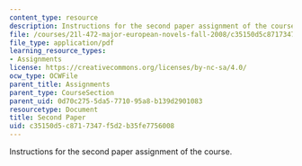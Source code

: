 ```yaml
---
content_type: resource
description: Instructions for the second paper assignment of the course.
file: /courses/21l-472-major-european-novels-fall-2008/c35150d5c8717347f5d2b35fe7756008_paper2.pdf
file_type: application/pdf
learning_resource_types:
- Assignments
license: https://creativecommons.org/licenses/by-nc-sa/4.0/
ocw_type: OCWFile
parent_title: Assignments
parent_type: CourseSection
parent_uid: 0d70c275-5da5-7710-95a8-b139d2901083
resourcetype: Document
title: Second Paper
uid: c35150d5-c871-7347-f5d2-b35fe7756008
---
```

Instructions for the second paper assignment of the course.